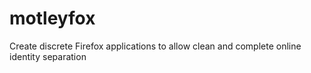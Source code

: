 # motleyfox
Create discrete Firefox applications to allow clean and complete online identity separation
